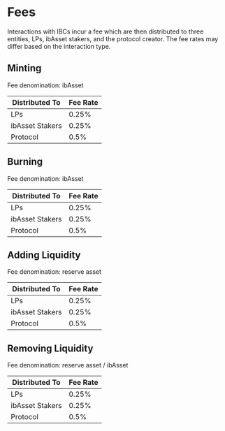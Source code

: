 # Fees

Interactions with IBCs incur a fee which are then distributed to three entities, LPs, ibAsset stakers, and the protocol creator. The fee rates may differ based on the interaction type.



## Minting

Fee denomination: ibAsset

| Distributed To  | Fee Rate |
| --------------- | -------- |
| LPs             | 0.25%    |
| ibAsset Stakers | 0.25%    |
| Protocol        | 0.5%     |



## Burning

Fee denomination: ibAsset

| Distributed To  | Fee Rate |
| --------------- | -------- |
| LPs             | 0.25%    |
| ibAsset Stakers | 0.25%    |
| Protocol        | 0.5%     |



## Adding Liquidity

Fee denomination: reserve asset

| Distributed To  | Fee Rate |
| --------------- | -------- |
| LPs             | 0.25%    |
| ibAsset Stakers | 0.25%    |
| Protocol        | 0.5%     |



## Removing Liquidity

Fee denomination: reserve asset / ibAsset

| Distributed To  | Fee Rate |
| --------------- | -------- |
| LPs             | 0.25%    |
| ibAsset Stakers | 0.25%    |
| Protocol        | 0.5%     |


